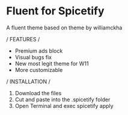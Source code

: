 # Fluent for Spicetify

A fluent theme based on theme by williamckha

/ FEATURES /

- Premium ads block
- Visual bugs fix
- New most legit theme for W11
- More customizable

/ INSTALLATION /

1. Download the files
2. Cut and paste into the .spicetify folder
3. Open Terminal and exec spicetify apply
